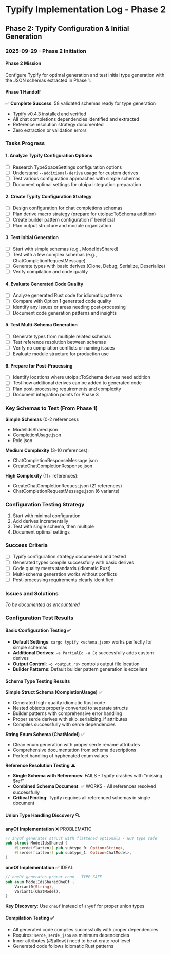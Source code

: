 # Typify Implementation Log - Phase 2

## Phase 2: Typify Configuration & Initial Generation

### 2025-09-29 - Phase 2 Initiation

#### Phase 2 Mission
Configure Typify for optimal generation and test initial type generation with the JSON schemas extracted in Phase 1.

#### Phase 1 Handoff
✅ **Complete Success**: 58 validated schemas ready for type generation
- Typify v0.4.3 installed and verified
- All chat completions dependencies identified and extracted
- Reference resolution strategy documented
- Zero extraction or validation errors

### Tasks Progress

#### 1. Analyze Typify Configuration Options
- [ ] Research TypeSpaceSettings configuration options
- [ ] Understand `--additional-derive` usage for custom derives
- [ ] Test various configuration approaches with simple schemas
- [ ] Document optimal settings for utoipa integration preparation

#### 2. Create Typify Configuration Strategy
- [ ] Design configuration for chat completions schemas
- [ ] Plan derive macro strategy (prepare for utoipa::ToSchema addition)
- [ ] Create builder pattern configuration if beneficial
- [ ] Plan output structure and module organization

#### 3. Test Initial Generation
- [ ] Start with simple schemas (e.g., ModelIdsShared)
- [ ] Test with a few complex schemas (e.g., ChatCompletionRequestMessage)
- [ ] Generate types with basic derives (Clone, Debug, Serialize, Deserialize)
- [ ] Verify compilation and code quality

#### 4. Evaluate Generated Code Quality
- [ ] Analyze generated Rust code for idiomatic patterns
- [ ] Compare with Option 1 generated code quality
- [ ] Identify any issues or areas needing post-processing
- [ ] Document code generation patterns and insights

#### 5. Test Multi-Schema Generation
- [ ] Generate types from multiple related schemas
- [ ] Test reference resolution between schemas
- [ ] Verify no compilation conflicts or naming issues
- [ ] Evaluate module structure for production use

#### 6. Prepare for Post-Processing
- [ ] Identify locations where utoipa::ToSchema derives need addition
- [ ] Test how additional derives can be added to generated code
- [ ] Plan post-processing requirements and complexity
- [ ] Document integration points for Phase 3

### Key Schemas to Test (From Phase 1)
**Simple Schemas** (0-2 references):
- ModelIdsShared.json
- CompletionUsage.json
- Role.json

**Medium Complexity** (3-10 references):
- ChatCompletionResponseMessage.json
- CreateChatCompletionResponse.json

**High Complexity** (11+ references):
- CreateChatCompletionRequest.json (21 references)
- ChatCompletionRequestMessage.json (6 variants)

### Configuration Testing Strategy
1. Start with minimal configuration
2. Add derives incrementally
3. Test with single schema, then multiple
4. Document optimal settings

### Success Criteria
- [ ] Typify configuration strategy documented and tested
- [ ] Generated types compile successfully with basic derives
- [ ] Code quality meets standards (idiomatic Rust)
- [ ] Multi-schema generation works without conflicts
- [ ] Post-processing requirements clearly identified

### Issues and Solutions
*To be documented as encountered*

### Configuration Test Results

#### Basic Configuration Testing ✅
- **Default Settings**: `cargo typify <schema.json>` works perfectly for simple schemas
- **Additional Derives**: `-a PartialEq -a Eq` successfully adds custom derives
- **Output Control**: `-o <output.rs>` controls output file location
- **Builder Patterns**: Default builder pattern generation is excellent

#### Schema Type Testing Results

**Simple Struct Schema (CompletionUsage)** ✅
- Generated high-quality idiomatic Rust code
- Nested objects properly converted to separate structs
- Builder patterns with comprehensive error handling
- Proper serde derives with skip_serializing_if attributes
- Compiles successfully with serde dependencies

**String Enum Schema (ChatModel)** ✅
- Clean enum generation with proper serde rename attributes
- Comprehensive documentation from schema descriptions
- Perfect handling of hyphenated enum values

**Reference Resolution Testing** ⚠️
- **Single Schema with References**: FAILS - Typify crashes with "missing $ref"
- **Combined Schema Document**: ✅ WORKS - All references resolved successfully
- **Critical Finding**: Typify requires all referenced schemas in single document

#### Union Type Handling Discovery 🔍

**anyOf Implementation** ❌ PROBLEMATIC
```rust
// anyOf generates struct with flattened optionals - NOT type safe
pub struct ModelIdsShared {
    #[serde(flatten)] pub subtype_0: Option<String>,
    #[serde(flatten)] pub subtype_1: Option<ChatModel>,
}
```

**oneOf Implementation** ✅ IDEAL
```rust
// oneOf generates proper enum - TYPE SAFE
pub enum ModelIdsSharedOneOf {
    Variant0(String),
    Variant1(ChatModel),
}
```

**Key Discovery**: Use `oneOf` instead of `anyOf` for proper union types

#### Compilation Testing ✅
- All generated code compiles successfully with proper dependencies
- Requires: `serde`, `serde_json` as minimum dependencies
- Inner attributes (#![allow]) need to be at crate root level
- Generated code follows idiomatic Rust patterns